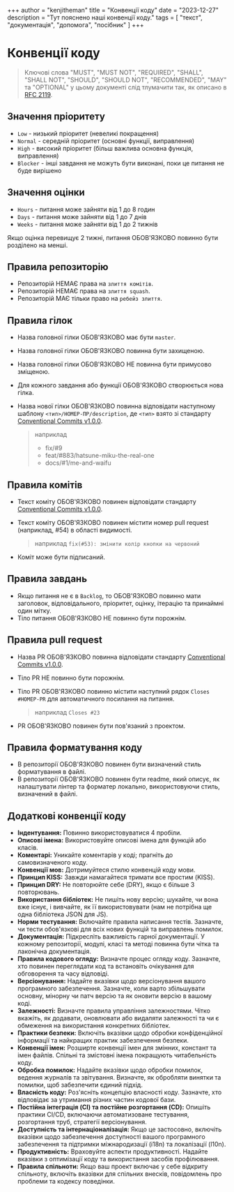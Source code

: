 +++
author = "kenjitheman"
title = "Конвенції коду"
date = "2023-12-27"
description = "Тут пояснено наші конвенції коду."
tags = [
    "текст",
    "документація",
    "допомога",
    "посібник"
]
+++

# Конвенції коду

> Ключові слова "MUST", "MUST NOT", "REQUIRED", "SHALL", "SHALL NOT", "SHOULD", "SHOULD NOT", "RECOMMENDED", "MAY" та "OPTIONAL" у цьому документі слід тлумачити так, як описано в [RFC 2119](https://www.rfc-editor.org/rfc/rfc2119).

## Значення пріоритету

- `Low` - низький пріоритет (невеликі покращення)
- `Normal` - середній пріоритет (основні функції, виправлення)
- `High` - високий пріоритет (більш важлива основна функція, виправлення)
- `Blocker` - інші завдання не можуть бути виконані, поки це питання не буде вирішено

## Значення оцінки

- `Hours` - питання може зайняти від 1 до 8 годин
- `Days` - питання може зайняти від 1 до 7 днів
- `Weeks` - питання може зайняти від 1 до 2 тижнів

Якщо оцінка перевищує 2 тижні, питання ОБОВ'ЯЗКОВО повинно бути розділено на менші.

## Правила репозиторію

- Репозиторій НЕМАЄ права на `злиття комітів`.
- Репозиторій НЕМАЄ права на `злиття squash`.
- Репозиторій МАЄ тільки право на `ребейз злиття`.

## Правила гілок

- Назва головної гілки ОБОВ'ЯЗКОВО має бути `master`.
- Назва головної гілки ОБОВ'ЯЗКОВО повинна бути захищеною.
- Назва головної гілки ОБОВ'ЯЗКОВО НЕ повинна бути примусово зміщеною.
- Для кожного завдання або функції ОБОВ'ЯЗКОВО створюється нова гілка.
- Назва нової гілки ОБОВ'ЯЗКОВО повинна відповідати наступному шаблону `<тип>/НОМЕР-ПР/description`, де `<тип>` взято зі стандарту [Conventional Commits v1.0.0](https://www.conventionalcommits.org/en/v1.0.0/).

  > наприклад
  > - fix/#9
  > - feat/#883/hatsune-miku-the-real-one
  > - docs/#1/me-and-waifu

## Правила комітів

- Текст коміту ОБОВ'ЯЗКОВО повинен відповідати стандарту [Conventional Commits v1.0.0](https://www.conventionalcommits.org/en/v1.0.0/).
- Текст коміту ОБОВ'ЯЗКОВО повинен містити номер pull request (наприклад, #54) в області видимості.

  > наприклад `fix(#53): змінити колір кнопки на червоний`
- Коміт може бути підписаний.

## Правила завдань

- Якщо питання не є в `Backlog`, то ОБОВ'ЯЗКОВО повинно мати заголовок, відповідального, пріоритет, оцінку, ітерацію та принаймні один мітку.
- Тіло питання ОБОВ'ЯЗКОВО НЕ повинно бути порожнім.

## Правила pull request

- Назва PR ОБОВ'ЯЗКОВО повинна відповідати стандарту [Conventional Commits v1.0.0](https://www.conventionalcommits.org/en/v1.0.0/).
- Тіло PR НЕ повинно бути порожнім.
- Тіло PR ОБОВ'ЯЗКОВО повинно містити наступний рядок `Closes #НОМЕР-PR` для автоматичного посилання на питання.

  > наприклад `Closes #23`
- PR ОБОВ'ЯЗКОВО повинен бути пов'язаний з проектом.

## Правила форматування коду

- В репозиторії ОБОВ'ЯЗКОВО повинен бути визначений стиль форматування в файлі.
- В репозиторії ОБОВ'ЯЗКОВО повинен бути readme, який описує, як налаштувати лінтер та форматер локально, використовуючи стиль, визначений в файлі.

## Додаткові конвенції коду

- **Індентування:** Повинно використовуватися 4 пробіли.
- **Описові імена:** Використовуйте описові імена для функцій або класів.
- **Коментарі:** Уникайте коментарів у коді; прагніть до самовизначеного коду.
- **Конвенції мов:** Дотримуйтеся стилю конвенцій коду мови.
- **Принцип KISS:** Завжди намагайтеся тримати все простим (KISS).
- **Принцип DRY:** Не повторюйте себе (DRY), якщо є більше 3 повторювань.
- **Використання бібліотек:** Не пишіть нову версію; шукайте, чи вона вже існує, і вивчайте, як її використовувати (нам не потрібна ще одна бібліотека JSON для JS).
- **Норми тестування:** Включайте правила написання тестів. Зазначте, чи тести обов'язкові для всіх нових функцій та виправлень помилок.
- **Документація:** Підкресліть важливість гарної документації. У кожному репозиторії, модулі, класі та методі повинна бути чітка та лаконічна документація.
- **Правила кодового огляду:** Визначте процес огляду коду. Зазначте, хто повинен переглядати код та встановіть очікування для обговорення та часу відповіді.
- **Версіонування:** Надайте вказівки щодо версіонування вашого програмного забезпечення. Зазначте, коли варто збільшувати основну, мінорну чи патч версію та як оновити версію в вашому коді.
- **Залежності:** Визначте правила управління залежностями. Чітко вкажіть, як додавати, оновлювати або видаляти залежності та чи є обмеження на використання конкретних бібліотек.
- **Практики безпеки:** Включіть вказівки щодо обробки конфіденційної інформації та найкращих практик забезпечення безпеки.
- **Конвенції імен:** Розширте конвенції імен для змінних, констант та імен файлів. Спільні та змістовні імена покращують читабельність коду.
- **Обробка помилок:** Надайте вказівки щодо обробки помилок, ведення журналів та звітування. Визначте, як обробляти винятки та помилки, щоб забезпечити єдиний підхід.
- **Власність коду:** Роз'ясніть концепцію власності коду. Зазначте, хто відповідає за утримання різних частин кодової бази.
- **Постійна інтеграція (CI) та постійне розгортання (CD):** Опишіть практики CI/CD, включаючи автоматизоване тестування, розгортання труб, стратегії версіонування.
- **Доступність та інтернаціоналізація:** Якщо це застосовно, включіть вказівки щодо забезпечення доступності вашого програмного забезпечення та підтримки міжнародизації (i18n) та локалізації (l10n).
- **Продуктивність:** Враховуйте аспекти продуктивності. Надайте вказівки з оптимізації коду та використання засобів профілювання.
- **Правила спільноти:** Якщо ваш проект включає у себе відкриту спільноту, включіть вказівки для спільних внесків, повідомлень про проблеми та кодексу поведінки.

